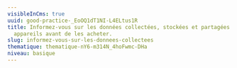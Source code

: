 ```yaml
---
visibleInCms: true
uuid: good-practice-_EoOQ1dT1NI-L4ELtus1R
title: Informez-vous sur les données collectées, stockées et partagées par vos
  appareils avant de les acheter.
slug: informez-vous-sur-les-donnees-collectees
thematique: thematique-nY6-m314N_4hoFwmc-DHa
niveau: basique
---
```

